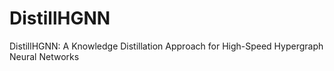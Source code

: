 # DistillHGNN
DistillHGNN: A Knowledge Distillation Approach for High-Speed Hypergraph Neural Networks
